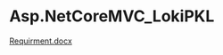 # Asp.NetCoreMVC_LokiPKL
[Requirment.docx](https://github.com/imloki2k/Asp.NetCoreMVC_LokiPKL/files/9025656/Requirment.docx)
